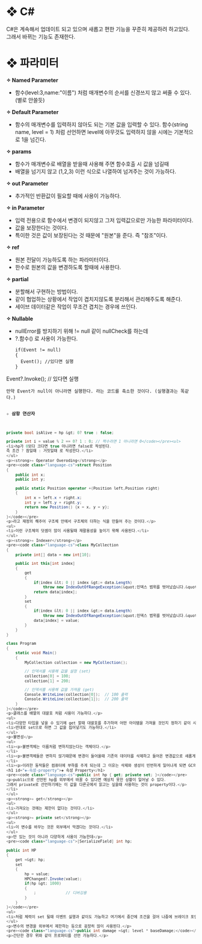 <h1 id="❖-c">❖ C#</h1>
<p>C#은 계속해서 업데이트 되고 있으며 새롭고 편한 기능을 꾸준히 제공하려 하고있다.
그래서 바뀌는 기능도 존재한다.</p>
<h1 id="❖-파라미터">❖ 파라미터</h1>
<p><strong>✧ Named Parameter</strong></p>
<ul>
<li>함수(level:3,name:&quot;이름&quot;) 처럼 매개변수의 순서를 신경쓰지 않고 써줄 수 있다.
(별로 안쓸듯)</li>
</ul>
<p><strong>✧ Default Parameter</strong></p>
<ul>
<li>함수의 매개변수를 입력하지 않아도 되는 기본 값을 입력할 수 있다.
함수(string name, level = 1)
처럼 선언하면 level에 아무것도 입력하지 않을 시에는 기본적으로 1을 넘긴다.</li>
</ul>
<p><strong>✧ params</strong></p>
<ul>
<li>함수가 매개변수로 배열을 받을때 사용해 주면 함수호출 시 값을 넘길때</li>
<li>배열을 넘기지 않고 (1,2,3) 이런 식으로 나열하여 넘겨주는 것이 가능하다.</li>
</ul>
<p><strong>✧ out Parameter</strong></p>
<ul>
<li>추가적인 반환값이 필요할 때에 사용이 가능하다.</li>
</ul>
<p><strong>✧ in Parameter</strong></p>
<ul>
<li>입력 전용으로 함수에서 변경이 되지않고 그저 입력값으로만 가능한 파라미터이다.</li>
<li>값을 보장한다는 것이다.</li>
<li>특이한 것은 값이 보장된다는 것 때문에 &quot;원본&quot;을 준다. 즉 &quot;참조&quot;이다.</li>
</ul>
<p><strong>✧ ref</strong></p>
<ul>
<li>원본 전달이 가능하도록 하는 파라미터이다.</li>
<li>한수로 원본의 값을 변경하도록 할때에 사용한다.</li>
</ul>
<p><strong>✧ partial</strong></p>
<ul>
<li>분할해서 구현하는 방법이다.</li>
<li>같이 협업하는 상황에서 작업이 겹치지않도록 분리해서 관리해주도록 해준다.</li>
<li>세이브 데이터같은 작업이 무조건 겹치는 경우에 쓰인다.</li>
</ul>
<p><strong>✧ Nullable</strong></p>
<ul>
<li>nullError를 방지하기 위해 != null 같이 nullCheck를 하는데</li>
<li>?.함수() 로 사용이 가능한다.<pre><code class="language-cs">if(Event != null)
{
  Event(); //있다면 실행
}
</code></pre>
</li>
</ul>
<p>Event?.Invoke(); // 있다면 실행</p>
<pre><code>만약 Event가 null이 아니라면 실행한다. 라는 코드를 축소한 것이다. (실행결과는 똑같다.)

**✧ 삼항 연산자**

```cs
private bool isAlive = hp &gt; 0? true : false;

private int i = value % 2 == 0? 1 : 0; // 짝수라면 1 아니라면 0</code></pre><ul>
<li>hp가 0보다 크다면 true 아니라면 false로 작성된다.
즉 조건 ? 참일때 : 거짓일때 로 작성한다.</li>
</ul>
<p><strong>✧ Operator Overoding</strong></p>
<pre><code class="language-cs">struct Position
{
    public int x;
    public int y;

    public static Position operator +(Position left,Position right)
    {
        int x = left.x + right.x;
        int y = left.y + right.y;
        return new Position() {x = x, y = y};
    }
}</code></pre>
<p>라고 재정의 해주어 구조체 안에서 구조체의 더하는 식을 만들어 주는 것이다.</p>
<ul>
<li>이런 구조체의 덧셈이 많이 사용될때 재활용성을 높이기 위해 사용된다.</li>
</ul>
<p><strong>✧ Indexer</strong></p>
<pre><code class="language-cs">class MyCollection
{
    private int[] data = new int[10];

    public int this[int index]
    {
        get
        {
            if(index &lt; 0 || index &gt;= data.Length)
                throw new IndexOutOfRangeException(&quot;인덱스 범위를 벗어났습니다.&quot;);
            return data[index];
        }
        set
        {
            if(index &lt; 0 || index &gt;= data.Length)
                throw new IndexOutOfRangeException(&quot;인덱스 범위를 벗어났습니다.&quot;);
            data[index] = value;
        }
    }
}

class Program
{
    static void Main()
    {
        MyCollection collection = new MyCollection();

        // 인덱서를 사용해 값을 설정 (set)
        collection[0] = 100;
        collection[1] = 200;

        // 인덱서를 사용해 값을 가져옴 (get)
        Console.WriteLine(collection[0]);  // 100 출력
        Console.WriteLine(collection[1]);  // 200 출력
    }
}</code></pre>
<p>클래스를 배열의 대괄호 처럼 사용이 가능하다.</p>
<ul>
<li>다양한 타입을 넣을 수 있기에 get 할때 대괄호를 추가하여 어떤 아이템을 가져올 것인지 정하기 같이 사용이 가능하다.</li>
<li>반대로 set으로 하면 그 값을 집어넣기도 가능하다.</li>
</ul>
<p>불변성</p>
<ul>
<li><p>불변객체는 이름처럼 변하지않는다는 객체이다.</p>
</li>
<li><p>불변객체들은 변하지 않기때문에 변경이 들어올때 기존의 데이터를 삭제하고 들어온 변경값으로 새롭게 객체를 생성한다.</p>
</li>
<li><p>이러한 동작들은 컴퓨터에 부하를 주게 되는데 그 이유는 삭제와 생성이 빈번하게 일어나게 되면 GC의 빈도도 같이 늘어나기 때문이다.</p>
<h1 id="❖-속성-property">❖ 속성 Property</h1>
<pre><code class="language-cs">public int hp { get; private set; }</code></pre>
<p>public으로 선언된 hp를 외부에서 바꿀 수 있다면 예상치 못한 상황이 일어날 수 있다.
그래서 private로 선언하기에는 이 값을 다른곳에서 읽고는 싶을때 사용하는 것이 property이다.</p>
</li>
</ul>
<p><strong>✧ get</strong></p>
<ul>
<li>가져오는 것에는 제한이 없다는 것이다.</li>
</ul>
<p><strong>✧ private set</strong></p>
<ul>
<li>이 변수를 바꾸는 것은 외부에서 막겠다는 것이다.</li>
</ul>
<p>만 있는 것이 아니라 다양하게 사용이 가능한데</p>
<pre><code class="language-cs">[SerializeField] int hp;

public int HP
{
    get =&gt; hp;
    set
    {
        hp = value;
        HPChanged?.Invoke(value);
        if(hp &gt; 1000)
        {
            ;             // 디버깅용
        }
    }
}</code></pre>
<ul>
<li>처럼 체력이 set 될때 이벤트 실행과 같이도 가능하고 여기에서 중간에 조건을 걸어 나중에 브레이크 포인트를 이용해 디버깅 할때에도 도움이 된다. (참고로 value는 들어온 값이다.)</li>
</ul>
<p>변수의 변경을 외부에서 제한하는 등으로 굉장히 많이 사용된다.</p>
<pre><code class="language-cs">public int damage =&gt; level * baseDamage;</code></pre>
<p>간단한 경우 위와 같이 프로퍼티를 선언 가능하다.</p>